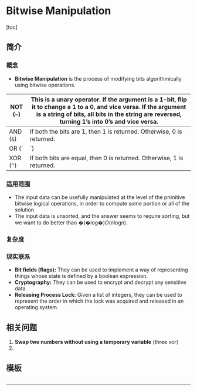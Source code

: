 # Bitwise Manipulation

[toc]

## 简介

### 概念

- **Bitwise Manipulation** is the process of modifying bits algorithmically using bitwise operations.

| NOT (`~`) | This is a unary operator. If the argument is a 1-bit, flip it to change a 1 to a 0, and vice versa. If the argument is a string of bits, all bits in the string are reversed, turning 1’s into 0’s and vice versa. |
| --------- | ------------------------------------------------------------ |
| AND (`&`) | If both the bits are 1, then 1 is returned. Otherwise, 0 is returned. |
| OR (`|`)  | If either of the bits is 1, then 1 is returned. Otherwise, 0 is returned. |
| XOR (`^`) | If both bits are equal, then 0 is returned. Otherwise, 1 is returned. |

### 适用范围

- The input data can be usefully manipulated at the level of the primitive bitwise logical operations, in order to compute some portion or all of the solution.
- The input data is unsorted, and the answer seems to require sorting, but we want to do better than �(�log⁡�)*O*(*n*log*n*).

### 复杂度



### 现实联系

- **Bit fields (flags):** They can be used to implement a way of representing things whose state is defined by a boolean expression.
- **Cryptography:** They can be used to encrypt and decrypt any sensitive data.
- **Releasing Process Lock:** Given a list of integers, they can be used to represent the order in which the lock was acquired and released in an operating system.

## 相关问题

1.  **Swap two numbers without using a temporary variable** (three xor)
2. 

## 模板

```java

```



------

